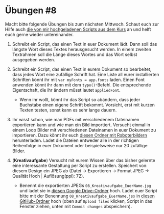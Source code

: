 # Übungen #8

Macht bitte folgende Übungen bis zum nächsten Mittwoch. Schaut euch zur Hilfe auch [die von mir hochgeladenen Scripts aus dem Kurs](https://github.com/typografie-haw-hamburg/Typografie-programmieren/tree/master/Kurs/08) an und helft euch gerne wieder untereinander.

1. Schreibt ein Script, das einen Text in euer Dokument lädt. Dann soll das längste Wort dieses Textes herausgesucht werden. In einem zweiten Textrahmen soll die Länge dieses Wortes und das Wort selbst ausgegeben werden.

2. Schreibt ein Script, das einen Text in eurem Dokument so bearbeitet, dass jedes Wort eine zufällige Schrift hat. Eine Liste all eurer installierten Schriften könnt ihr mit `var myFonts = app.fonts` laden. Einen Font anwenden könnt ihr dann mit dem `typo()`-Befehl. Die entsprechende Eigentschaft, die ihr ändern müsst lautet `appliedFont`.

    - Wenn ihr wollt, könnt ihr das Script so abändern, dass jeder Buchstabe einen eigene Schrift bekommt. Vorsicht, erst mit kurzen Texten testen, sonst kann es sehr lange dauern.

3. Ihr wisst schon, wie man PDFs mit verschiedenem Dateinamen exportieren kann und wie man ein Bild importiert. Versucht einmal in einem Loop Bilder mit verschiedenen Dateinamen in euer Dokument zu importieren. Dazu könnt ihr euch [diesen Ordner mit Roboterbildern](https://github.com/typografie-haw-hamburg/Typografie-programmieren/blob/master/Material/robo.zip) herunterladen. Ladet die Dateien entweder alle in der richtigen Reihenfolge in euer Dokument oder beispielsweise nur 20 zufällige Bilder.

4. (**Kreativaufgabe**) Versucht mit eurem Wissen über das bisher gelernte eine interessante Gestaltung per Script zu erstellen. Speichert von diesem Design ein JPEG ab (Datei -> Exportieren -> Format JPEG -> Qualität Hoch | Auflösung(ppi): 72).

      * Benennt die exportierten JPEGs `08_Kreativaufgabe_EuerName.jpg` und ladet sie in [diesen Google Drive-Ordner](https://drive.google.com/drive/folders/1GdBTpg3Xufp2KlHHvsp9b3l3fKOEEICN?usp=sharing) hoch. Ladet euer Script bitte mit der Benennung `08_Kreativaufgabe_EuerName.jsx` in [diesen  GitHub-Ordner](https://github.com/typografie-haw-hamburg/Typografie-programmieren/tree/master/Uebungen/Loesungen) hoch (oben auf `Upload files` klicken, Script in das Fenster ziehen, unten mit `Commit changes` abspeichern).
